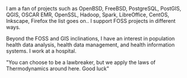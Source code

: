 I am a fan of projects such as OpenBSD, FreeBSD, PostgreSQL, PostGIS, QGIS, OSCAR EMR, OpenSSL, Hadoop, Spark, LibreOffice, CentOS, Inkscape, Firefox the list goes on.. I support FOSS projects in different ways.

Beyond the FOSS and GIS inclinations, I have an interest in population health data analysis, health data management, and health information systems.  I work at a hospital.

"You can choose to be a lawbreaker, but we apply the laws of Thermodynamics around here.  Good luck" 
